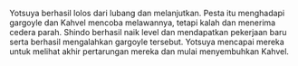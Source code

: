 Yotsuya berhasil lolos dari lubang dan melanjutkan. Pesta itu menghadapi gargoyle dan Kahvel mencoba melawannya, tetapi kalah dan menerima cedera parah. Shindo berhasil naik level dan mendapatkan pekerjaan baru serta berhasil mengalahkan gargoyle tersebut. Yotsuya mencapai mereka untuk melihat akhir pertarungan mereka dan mulai menyembuhkan Kahvel.
